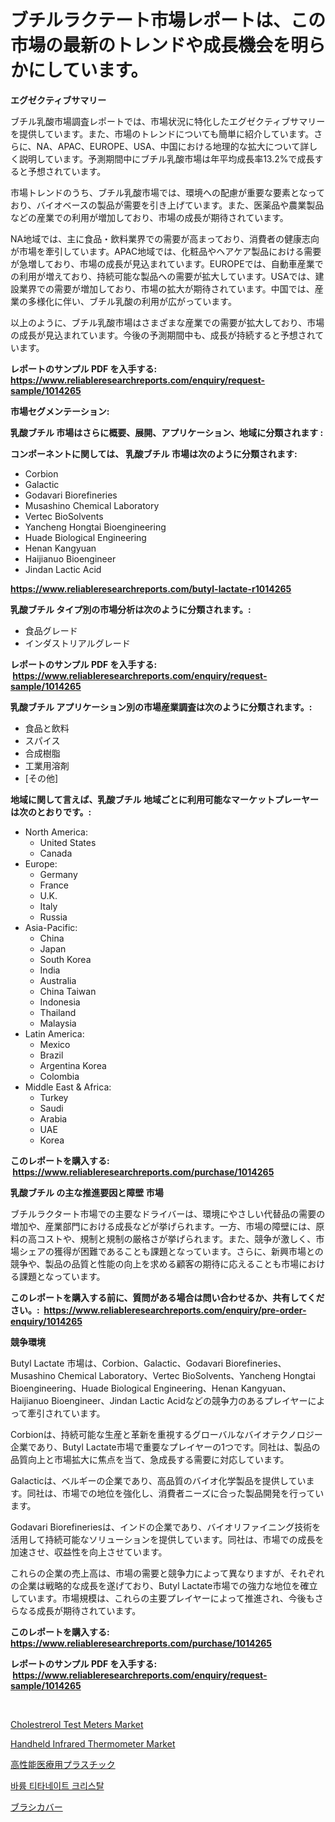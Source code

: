 <p><h1>ブチルラクテート市場レポートは、この市場の最新のトレンドや成長機会を明らかにしています。</h1></p><p><strong>エグゼクティブサマリー</strong></p>
<p><p>ブチル乳酸市場調査レポートでは、市場状況に特化したエグゼクティブサマリーを提供しています。また、市場のトレンドについても簡単に紹介しています。さらに、NA、APAC、EUROPE、USA、中国における地理的な拡大について詳しく説明しています。予測期間中にブチル乳酸市場は年平均成長率13.2%で成長すると予想されています。</p><p>市場トレンドのうち、ブチル乳酸市場では、環境への配慮が重要な要素となっており、バイオベースの製品が需要を引き上げています。また、医薬品や農業製品などの産業での利用が増加しており、市場の成長が期待されています。</p><p>NA地域では、主に食品・飲料業界での需要が高まっており、消費者の健康志向が市場を牽引しています。APAC地域では、化粧品やヘアケア製品における需要が急増しており、市場の成長が見込まれています。EUROPEでは、自動車産業での利用が増えており、持続可能な製品への需要が拡大しています。USAでは、建設業界での需要が増加しており、市場の拡大が期待されています。中国では、産業の多様化に伴い、ブチル乳酸の利用が広がっています。</p><p>以上のように、ブチル乳酸市場はさまざまな産業での需要が拡大しており、市場の成長が見込まれています。今後の予測期間中も、成長が持続すると予想されています。</p></p>
<p><strong>レポートのサンプル PDF を入手する: <a href="https://www.reliableresearchreports.com/enquiry/request-sample/1014265">https://www.reliableresearchreports.com/enquiry/request-sample/1014265</a></strong></p>
<p><strong>市場セグメンテーション:</strong></p>
<p><strong> 乳酸ブチル 市場はさらに概要、展開、アプリケーション、地域に分類されます :</strong></p>
<p><strong>コンポーネントに関しては、 乳酸ブチル 市場は次のように分類されます: &nbsp;</strong></p>
<p><ul><li>Corbion</li><li>Galactic</li><li>Godavari Biorefineries</li><li>Musashino Chemical Laboratory</li><li>Vertec BioSolvents</li><li>Yancheng Hongtai Bioengineering</li><li>Huade Biological Engineering</li><li>Henan Kangyuan</li><li>Haijianuo Bioengineer</li><li>Jindan Lactic Acid</li></ul></p>
<p><strong><a href="https://www.reliableresearchreports.com/butyl-lactate-r1014265">https://www.reliableresearchreports.com/butyl-lactate-r1014265</a></strong></p>
<p><strong> 乳酸ブチル タイプ別の市場分析は次のように分類されます。:</strong></p>
<p><ul><li>食品グレード</li><li>インダストリアルグレード</li></ul></p>
<p><strong>レポートのサンプル PDF を入手する: &nbsp;<a href="https://www.reliableresearchreports.com/enquiry/request-sample/1014265">https://www.reliableresearchreports.com/enquiry/request-sample/1014265</a></strong></p>
<p><strong> 乳酸ブチル アプリケーション別の市場産業調査は次のように分類されます。:</strong></p>
<p><ul><li>食品と飲料</li><li>スパイス</li><li>合成樹脂</li><li>工業用溶剤</li><li>[その他]</li></ul></p>
<p><strong>地域に関して言えば、乳酸ブチル 地域ごとに利用可能なマーケットプレーヤーは次のとおりです。:</strong></p>
<p><ul>
    <li>
        North America:
        <ul>
            <li>United States</li>
            <li>Canada</li>
        </ul>
    </li>
    <li>
        Europe:
        <ul>
            <li>Germany</li>
            <li>France</li>
            <li>U.K.</li>
            <li>Italy</li>
            <li>Russia</li>
        </ul>
    </li>
    <li>
        Asia-Pacific:
        <ul>
            <li>China</li>
            <li>Japan</li>
            <li>South Korea</li>
            <li>India</li>
            <li>Australia</li>
            <li>China Taiwan</li>
            <li>Indonesia</li>
            <li>Thailand</li>
            <li>Malaysia</li>
        </ul>
    </li>
    <li>
        Latin America:
        <ul>
            <li>Mexico</li>
            <li>Brazil</li>
            <li>Argentina Korea</li>
            <li>Colombia</li>
        </ul>
    </li>
    <li>
        Middle East & Africa:
        <ul>
            <li>Turkey</li>
            <li>Saudi</li>
            <li>Arabia</li>
            <li>UAE</li>
            <li>Korea</li>
        </ul>
    </li>
    </ul></p>
<p><strong>このレポートを購入する: &nbsp;<a href="https://www.reliableresearchreports.com/purchase/1014265">https://www.reliableresearchreports.com/purchase/1014265</a></strong></p>
<p><strong>乳酸ブチル の主な推進要因と障壁 市場</strong></p>
<p><p>ブチルラクタート市場での主要なドライバーは、環境にやさしい代替品の需要の増加や、産業部門における成長などが挙げられます。一方、市場の障壁には、原料の高コストや、規制と規制の厳格さが挙げられます。また、競争が激しく、市場シェアの獲得が困難であることも課題となっています。さらに、新興市場との競争や、製品の品質と性能の向上を求める顧客の期待に応えることも市場における課題となっています。</p></p>
<p><strong>このレポートを購入する前に、質問がある場合は問い合わせるか、共有してください。:&nbsp; <a href="https://www.reliableresearchreports.com/enquiry/pre-order-enquiry/1014265">https://www.reliableresearchreports.com/enquiry/pre-order-enquiry/1014265</a></strong></p>
<p><strong>競争環境</strong></p>
<p><p>Butyl Lactate 市場は、Corbion、Galactic、Godavari Biorefineries、Musashino Chemical Laboratory、Vertec BioSolvents、Yancheng Hongtai Bioengineering、Huade Biological Engineering、Henan Kangyuan、Haijianuo Bioengineer、Jindan Lactic Acidなどの競争力のあるプレイヤーによって牽引されています。</p><p>Corbionは、持続可能な生産と革新を重視するグローバルなバイオテクノロジー企業であり、Butyl Lactate市場で重要なプレイヤーの1つです。同社は、製品の品質向上と市場拡大に焦点を当て、急成長する需要に対応しています。</p><p>Galacticは、ベルギーの企業であり、高品質のバイオ化学製品を提供しています。同社は、市場での地位を強化し、消費者ニーズに合った製品開発を行っています。</p><p>Godavari Biorefineriesは、インドの企業であり、バイオリファイニング技術を活用して持続可能なソリューションを提供しています。同社は、市場での成長を加速させ、収益性を向上させています。</p><p>これらの企業の売上高は、市場の需要と競争力によって異なりますが、それぞれの企業は戦略的な成長を遂げており、Butyl Lactate市場での強力な地位を確立しています。市場規模は、これらの主要プレイヤーによって推進され、今後もさらなる成長が期待されています。</p></p>
<p><strong>このレポートを購入する: &nbsp; <a href="https://www.reliableresearchreports.com/purchase/1014265">https://www.reliableresearchreports.com/purchase/1014265</a></strong></p>
<p><strong>レポートのサンプル PDF を入手する: &nbsp;<a href="https://www.reliableresearchreports.com/enquiry/request-sample/1014265">https://www.reliableresearchreports.com/enquiry/request-sample/1014265</a></strong><strong></strong></p>
<p>&nbsp;</p>
<p><p><a href="https://github.com/kosella/Market-Research-Report-List-2/blob/main/cholestrerol-test-meters-market.md">Cholestrerol Test Meters Market</a></p><p><a href="https://github.com/kufem1/Market-Research-Report-List-2/blob/main/handheld-infrared-thermometer-market.md">Handheld Infrared Thermometer Market</a></p><p><a href="https://medium.com/@fabianhoncescu2022/%E9%AB%98%E6%80%A7%E8%83%BD%E5%8C%BB%E7%99%82%E7%94%A8%E3%83%97%E3%83%A9%E3%82%B9%E3%83%81%E3%83%83%E3%82%AF%E5%B8%82%E5%A0%B4%E3%81%AF-%E5%B8%82%E5%A0%B4%E3%82%B7%E3%82%A7%E3%82%A2-%E3%82%B5%E3%82%A4%E3%82%BA-%E3%81%8A%E3%82%88%E3%81%B32031%E5%B9%B4%E3%81%BE%E3%81%A7%E3%81%AE%E4%BA%88%E6%B8%AC%E3%82%92%E4%B8%AD%E5%BF%83%E3%81%AB%E5%B1%95%E9%96%8B%E3%81%95%E3%82%8C%E3%81%A6%E3%81%84%E3%81%BE%E3%81%99-12e7db81c943">高性能医療用プラスチック</a></p><p><a href="https://medium.com/@seanturner6262/%EB%B0%94%EB%A5%A8-%ED%8B%B0%ED%83%80%EB%84%A4%EC%9D%B4%ED%8A%B8-%EA%B2%B0%EC%A0%95-%EC%8B%9C%EC%9E%A5-%EB%B6%84%EC%84%9D-%EA%B8%80%EB%A1%9C%EB%B2%8C-%EC%82%B0%EC%97%85-%EC%A0%84%EB%A7%9D-%EB%B0%8F-%EC%98%88%EC%B8%A1-2024%EB%85%84%EB%B6%80%ED%84%B0-2031%EB%85%84-9bb457b6524a">바륨 티타네이트 크리스탈</a></p><p><a href="https://medium.com/@wesleyeilly8796202/%E3%83%96%E3%83%A9%E3%82%B7%E3%82%AB%E3%83%90%E3%83%BC%E3%83%9E%E3%83%BC%E3%82%B1%E3%83%83%E3%83%88%E3%81%AE%E5%88%86%E6%9E%90-%E3%82%B0%E3%83%AD%E3%83%BC%E3%83%90%E3%83%AB%E7%94%A3%E6%A5%AD%E3%81%AE%E5%B1%95%E6%9C%9B%E3%81%A8%E4%BA%88%E6%B8%AC-2024%E5%B9%B4%E3%81%8B%E3%82%892031%E5%B9%B4-14c505dfd6e2">ブラシカバー</a></p></p>